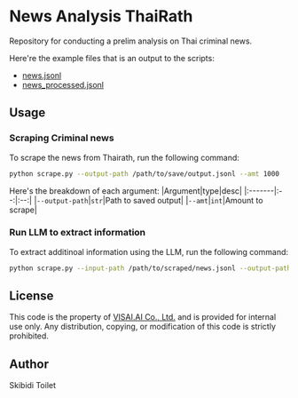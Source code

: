 # News Analysis ThaiRath
Repository for conducting a prelim analysis on Thai criminal news.

Here're the example files that is an output to the scripts:
- [news.jsonl](https://drive.google.com/file/d/1UazCCSs8ShHySmsl5HC7I6qfiA6AosfY/view?usp=sharing)
- [news_processed.jsonl](https://drive.google.com/file/d/1bv0FiG-JhYaLDrFjxYRbb6Va0m-kOPdA/view?usp=sharing)

## Usage
### Scraping Criminal news
To scrape the news from Thairath, run the following command:
```bash
python scrape.py --output-path /path/to/save/output.jsonl --amt 1000
```
Here's the breakdown of each argument:
|Argument|type|desc|
|:-------|:--:|:--:|
|`--output-path`|`str`|Path to saved output|
|`--amt`|`int`|Amount to scrape|

### Run LLM to extract information
To extract additinoal information using the LLM, run the following command:
```bash
python scrape.py --input-path /path/to/scraped/news.jsonl --output-path /path/to/saved/file.jsonl
```

## License
This code is the property of [VISAI.AI Co., Ltd.](https://visai.ai/) and is provided for internal use only. Any distribution, copying, or modification of this code is strictly prohibited.

## Author
Skibidi Toilet
